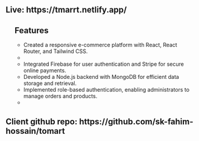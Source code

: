<h2>Live: https://tmarrt.netlify.app/</h2>
<ul>
       
## Features
- Created a responsive e-commerce platform with React, React Router, and 
       Tailwind CSS.
       <li></li>
       <li>Integrated Firebase for user authentication and Stripe for secure online payments.</li>
       <li>Developed a Node.js backend with MongoDB for efficient data storage and retrieval.</li>
       <li>Implemented role-based authentication, enabling administrators to manage orders and products.</li>
       <li></li>
</ul>




<h2>Client github repo: https://github.com/sk-fahim-hossain/tomart </h2>
